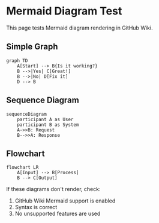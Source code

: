 # Mermaid Diagram Test

This page tests Mermaid diagram rendering in GitHub Wiki.

## Simple Graph

```mermaid
graph TD
    A[Start] --> B{Is it working?}
    B -->|Yes| C[Great!]
    B -->|No| D[Fix it]
    D --> B
```

## Sequence Diagram

```mermaid
sequenceDiagram
    participant A as User
    participant B as System
    A->>B: Request
    B-->>A: Response
```

## Flowchart

```mermaid
flowchart LR
    A[Input] --> B[Process]
    B --> C[Output]
```

If these diagrams don't render, check:
1. GitHub Wiki Mermaid support is enabled
2. Syntax is correct
3. No unsupported features are used
